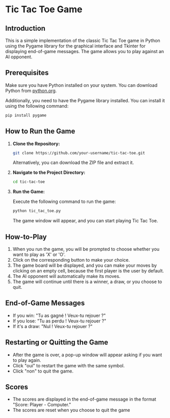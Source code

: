 # Tic Tac Toe Game

## Introduction
This is a simple implementation of the classic Tic Tac Toe game in Python using the Pygame library for the graphical interface and Tkinter for displaying end-of-game messages. The game allows you to play against an AI opponent.

## Prerequisites
Make sure you have Python installed on your system. You can download Python from [python.org](https://www.python.org/downloads/).

Additionally, you need to have the Pygame library installed. You can install it using the following command:

```bash
pip install pygame
```

## How to Run the Game

1. **Clone the Repository:**

   ```bash
   git clone https://github.com/your-username/tic-tac-toe.git
   ```

   Alternatively, you can download the ZIP file and extract it.

2. **Navigate to the Project Directory:**

   ```bash
   cd tic-tac-toe
   ```

3. **Run the Game:**

   Execute the following command to run the game:

   ```bash
   python tic_tac_toe.py
   ```

   The game window will appear, and you can start playing Tic Tac Toe.

## How-to-Play

1. When you run the game, you will be prompted to choose whether you want to play as 'X' or 'O'.
2. Click on the corresponding button to make your choice.
3. The game board will be displayed, and you can make your moves by clicking on an empty cell, because the first player is the user by default.
4. The AI opponent will automatically make its moves.
5. The game will continue until there is a winner, a draw, or you choose to quit.

## End-of-Game Messages

- If you win: "Tu as gagné ! Veux-tu rejouer ?"
- If you lose: "Tu as perdu ! Veux-tu rejouer ?"
- If it's a draw: "Nul ! Veux-tu rejouer ?"

## Restarting or Quitting the Game

- After the game is over, a pop-up window will appear asking if you want to play again.
- Click "oui" to restart the game with the same symbol.
- Click "non" to quit the game.

## Scores

- The scores are displayed in the end-of-game message in the format "Score: Player - Computer."
- The scores are reset when you choose to quit the game
